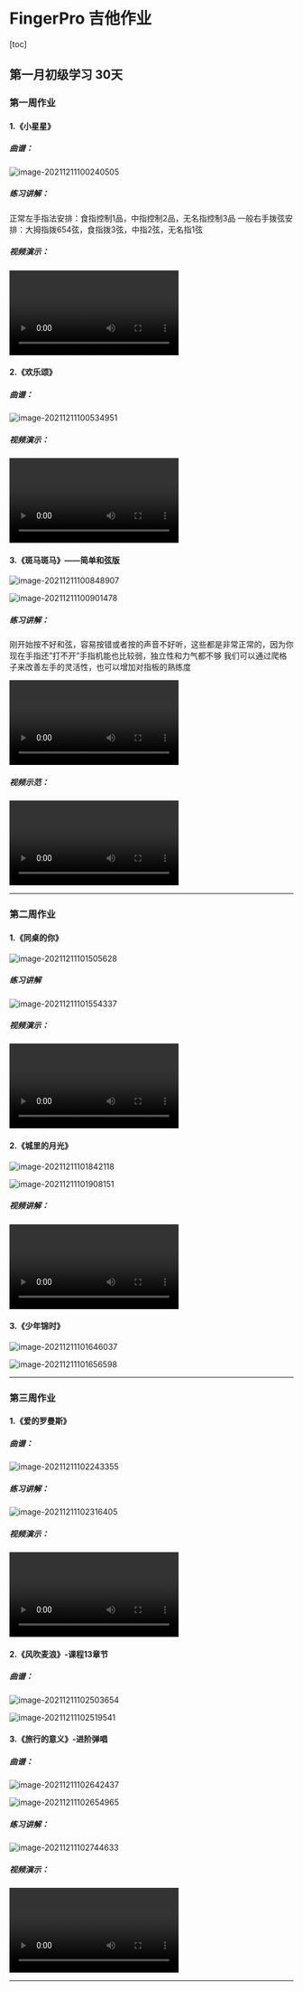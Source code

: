 # FingerPro 吉他作业

[toc]

## 第一月初级学习 30天

### 第一周作业

#### 1.《小星星》

##### 曲谱：

![image-20211211100240505](C:\Users\user\AppData\Roaming\Typora\typora-user-images\image-20211211100240505.png)

##### 练习讲解：

正常左手指法安排：食指控制1品，中指控制2品，无名指控制3品
一般右手拨弦安排：大拇指拨654弦，食指拨3弦，中指2弦，无名指1弦

##### 视频演示：



<video src="C:\Users\user\Desktop\吉他学习\视频\小星星.mp4"></video>

#### 2.《欢乐颂》

##### 曲谱：

![image-20211211100534951](C:\Users\user\AppData\Roaming\Typora\typora-user-images\image-20211211100534951.png)

##### 视频演示：

<video src="C:\Users\user\Desktop\吉他学习\视频\欢乐颂.mp4"></video>

#### 3.《斑马斑马》——简单和弦版

![image-20211211100848907](C:\Users\user\AppData\Roaming\Typora\typora-user-images\image-20211211100848907.png)

![image-20211211100901478](C:\Users\user\AppData\Roaming\Typora\typora-user-images\image-20211211100901478.png)

##### 练习讲解：

刚开始按不好和弦，容易按错或者按的声音不好听，这些都是非常正常的，因为你现在手指还”打不开”手指机能也比较弱，独立性和力气都不够
我们可以通过爬格子来改善左手的灵活性，也可以增加对指板的熟练度

<video src="C:\Users\user\Desktop\吉他学习\视频\斑马练习讲解.mp4"></video>



##### 视频示范：

<video src="C:\Users\user\Desktop\吉他学习\视频\斑马.mp4"></video>

---

### 第二周作业

#### 1.《同桌的你》

![image-20211211101505628](C:\Users\user\AppData\Roaming\Typora\typora-user-images\image-20211211101505628.png)

##### 练习讲解

![image-20211211101554337](C:\Users\user\AppData\Roaming\Typora\typora-user-images\image-20211211101554337.png)

##### 视频演示：



<video src="C:\Users\user\Desktop\吉他学习\视频\同桌的你.mp4"></video>

#### 2.《城里的月光》

![image-20211211101842118](C:\Users\user\AppData\Roaming\Typora\typora-user-images\image-20211211101842118.png)

![image-20211211101908151](C:\Users\user\AppData\Roaming\Typora\typora-user-images\image-20211211101908151.png)

##### 视频讲解：

<video src="C:\Users\user\Desktop\吉他学习\视频\城里的月光.mp4"></video>



#### 3.《少年锦时》

![image-20211211101646037](C:\Users\user\AppData\Roaming\Typora\typora-user-images\image-20211211101646037.png)

![image-20211211101656598](C:\Users\user\AppData\Roaming\Typora\typora-user-images\image-20211211101656598.png)

---

### 第三周作业

#### 1.《爱的罗曼斯》

##### 曲谱：

![image-20211211102243355](C:\Users\user\AppData\Roaming\Typora\typora-user-images\image-20211211102243355.png)

##### 练习讲解：

![image-20211211102316405](C:\Users\user\AppData\Roaming\Typora\typora-user-images\image-20211211102316405.png)

##### 视频演示：

<video src="C:\Users\user\Desktop\吉他学习\视频\爱的罗曼斯.mp4"></video>

#### 2.《风吹麦浪》-课程13章节

##### 曲谱：

![image-20211211102503654](C:\Users\user\AppData\Roaming\Typora\typora-user-images\image-20211211102503654.png)

![image-20211211102519541](C:\Users\user\AppData\Roaming\Typora\typora-user-images\image-20211211102519541.png)

#### 3.《旅行的意义》-进阶弹唱

##### 曲谱：

![image-20211211102642437](C:\Users\user\AppData\Roaming\Typora\typora-user-images\image-20211211102642437.png)

![image-20211211102654965](C:\Users\user\AppData\Roaming\Typora\typora-user-images\image-20211211102654965.png)

##### 练习讲解：

![image-20211211102744633](C:\Users\user\AppData\Roaming\Typora\typora-user-images\image-20211211102744633.png)

##### 视频演示：

<video src="C:\Users\user\Desktop\吉他学习\视频\旅行的意义.mp4"></video>

---

